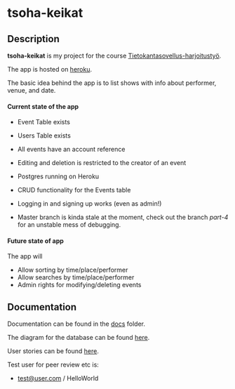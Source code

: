 # tsoha-keikat

## Description
**tsoha-keikat** is my project for the course [Tietokantasovellus-harjoitustyö](https://materiaalit.github.io/tsoha-20/).

The app is hosted on [heroku](https://tsoha-keikat.herokuapp.com/).

The basic idea behind the app is to list shows with info about performer, venue, and date.

#### Current state of the app

* Event Table exists
* Users Table exists
* All events have an account reference
* Editing and deletion is restricted to the creator of an event
* Postgres running on Heroku
* CRUD functionality for the Events table
* Logging in and signing up works (even as admin!)

* Master branch is kinda stale at the moment, check out the branch *part-4* for an unstable mess of debugging.

#### Future state of app
The app will
* Allow sorting by time/place/performer
* Allow searches by time/place/performer
* Admin rights for modifying/deleting events

## Documentation
Documentation can be found in the [docs](/docs) folder.

The diagram for the database can be found [here](/docs/Diagram.png).

User stories can be found [here](/docs/stories.md).

Test user for peer review etc is:
* test@user.com / HelloWorld
